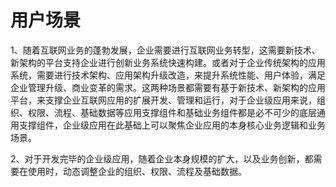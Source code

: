 # 用户场景

1、随着互联网业务的蓬勃发展，企业需要进行互联网业务转型，这需要新技术、新架构的平台支持企业进行创新业务系统快速构建。或者对于企业传统架构的应用系统，需要进行技术架构、应用架构升级改造，来提升系统性能、用户体验，满足企业管理升级、商业变革的需求。这两种场景都需要有基于新技术、新架构的应用平台，来支撑企业互联网应用的扩展开发、管理和运行，对于企业级应用来说，组织、权限、流程、基础数据等应用支撑组件和基础业务组件都是必不可少的底层通用支撑组件，企业级应用在此基础上可以聚焦企业应用的本身核心业务逻辑和业务场景。

2、对于开发完毕的企业级应用，随着企业本身规模的扩大，以及业务创新，都需要在使用时，动态调整企业的组织、权限、流程及基础数据。